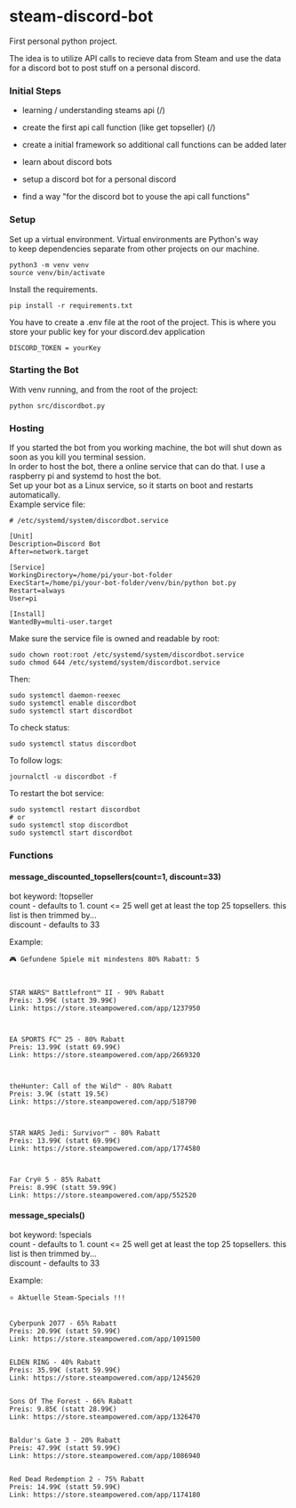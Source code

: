 # steam-discord-bot
First personal python project. <br>

The idea is to utilize API calls to recieve data from Steam and use the data for a discord bot to post stuff on a personal discord. 

### Initial Steps
- learning / understanding steams api (/)
- create the first api call function (like get topseller) (/)
- create a initial framework so additional call functions can be added later

- learn about discord bots
- setup a discord bot for a personal discord
- find a way "for the discord bot to youse the api call functions"


### Setup
Set up a virtual environment. Virtual environments are Python's way<br>
to keep dependencies separate from other projects on our machine.
```
python3 -m venv venv
source venv/bin/activate
```

Install the requirements.
```
pip install -r requirements.txt
```

You have to create a .env file at the root of the project. This is where you store your public key for your discord.dev application
```
DISCORD_TOKEN = yourKey
```

### Starting the Bot
With venv running, and from the root of the project:
```
python src/discordbot.py
```

### Hosting
If you started the bot from you working machine, the bot will shut down as soon as you kill you terminal session.<br>
In order to host the bot, there a online service that can do that. I use a raspberry pi and systemd to host the bot.<br>
Set up your bot as a Linux service, so it starts on boot and restarts automatically.<br>
Example service file:
```
# /etc/systemd/system/discordbot.service

[Unit]
Description=Discord Bot
After=network.target

[Service]
WorkingDirectory=/home/pi/your-bot-folder
ExecStart=/home/pi/your-bot-folder/venv/bin/python bot.py
Restart=always
User=pi

[Install]
WantedBy=multi-user.target
```
Make sure the service file is owned and readable by root:
```
sudo chown root:root /etc/systemd/system/discordbot.service
sudo chmod 644 /etc/systemd/system/discordbot.service
```
Then:
```
sudo systemctl daemon-reexec
sudo systemctl enable discordbot
sudo systemctl start discordbot
```
To check status:
```
sudo systemctl status discordbot
```
To follow logs:
```
journalctl -u discordbot -f
```
To restart the bot service:
```
sudo systemctl restart discordbot
# or
sudo systemctl stop discordbot
sudo systemctl start discordbot
```
### Functions

#### message_discounted_topsellers(count=1, discount=33)
bot keyword: !topseller<br>
count - defaults to 1. count <= 25 well get at least the top 25 topsellers. this list is then trimmed by...<br>
discount - defaults to 33
    
Example:
```
🎮 Gefundene Spiele mit mindestens 80% Rabatt: 5
        


STAR WARS™ Battlefront™ II - 90% Rabatt
Preis: 3.99€ (statt 39.99€)
Link: https://store.steampowered.com/app/1237950



EA SPORTS FC™ 25 - 80% Rabatt
Preis: 13.99€ (statt 69.99€)
Link: https://store.steampowered.com/app/2669320



theHunter: Call of the Wild™ - 80% Rabatt
Preis: 3.9€ (statt 19.5€)
Link: https://store.steampowered.com/app/518790



STAR WARS Jedi: Survivor™ - 80% Rabatt
Preis: 13.99€ (statt 69.99€)
Link: https://store.steampowered.com/app/1774580



Far Cry® 5 - 85% Rabatt
Preis: 8.99€ (statt 59.99€)
Link: https://store.steampowered.com/app/552520
```
#### message_specials()
bot keyword: !specials<br>
count - defaults to 1. count <= 25 well get at least the top 25 topsellers. this list is then trimmed by...<br>
discount - defaults to 33

Example:
```
⭐ Aktuelle Steam-Specials !!!


Cyberpunk 2077 - 65% Rabatt
Preis: 20.99€ (statt 59.99€)
Link: https://store.steampowered.com/app/1091500


ELDEN RING - 40% Rabatt
Preis: 35.99€ (statt 59.99€)
Link: https://store.steampowered.com/app/1245620


Sons Of The Forest - 66% Rabatt
Preis: 9.85€ (statt 28.99€)
Link: https://store.steampowered.com/app/1326470


Baldur's Gate 3 - 20% Rabatt
Preis: 47.99€ (statt 59.99€)
Link: https://store.steampowered.com/app/1086940


Red Dead Redemption 2 - 75% Rabatt
Preis: 14.99€ (statt 59.99€)
Link: https://store.steampowered.com/app/1174180
```
